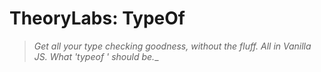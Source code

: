# TheoryLabs: TypeOf
> _Get all your type checking goodness, without the fluff. All in Vanilla JS. What 'typeof <THING>' should be.__
